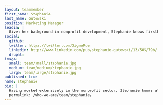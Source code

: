 ```yaml
---
layout: teammember
first_name: Stephanie
last_name: Gutowski
position: Marketing Manager
leadin: |
  Given her background in nonprofit development, Stephanie knows firsthand the problems that progressive organizations face when it comes to getting the technology they need. She loves being part of the solution at ThinkShout. She also loves video games.
social:
  github:
  twitter: https://twitter.com/SigmaRue
  linkedin: http://www.linkedin.com/pub/stephanie-gutowski/13/505/79b/
  drupal:
image:
  small: team/small/stephanie.jpg
  medium: team/medium/stephanie.jpg
  large: team/large/stephanie.jpg
published: true
name: stephanie
bio: |
  Having worked extensively in the nonprofit sector, Stephanie knows all too well that keeping your technology up to date and accessible to your constituents is hard to prioritize when working on a tight budget. She has a BA from Gonzaga University and spent three years in freelance video production and content editing for independent online press. She eventually found herself in the nonprofit world, where she spearheaded a social media campaign and developed a communications plan for Families Forward in Southern California. Through this experience, Stephanie developed a great appreciation for open source tools that help nonprofits better engage their constituents and she continues to be an advocate for nonprofit technology. Unlike Inigo Montoya, Stephanie fences left-handed.
  permalink: /who-we-are/team/stephanie/
---
```

